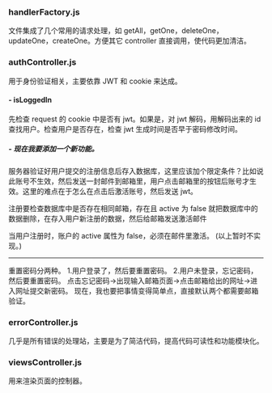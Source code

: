 ### handlerFactory.js

文件集成了几个常用的请求处理，如 getAll，getOne，deleteOne，updateOne，createOne。方便其它 controller 直接调用，使代码更加清洁。

### authController.js

用于身份验证相关，主要依靠 JWT 和 cookie 来达成。

#### - isLoggedIn

先检查 request 的 cookie 中是否有 jwt。如果是，对 jwt 解码，用解码出来的 id 查找用户。检查用户是否存在，检查 jwt 生成时间是否早于密码修改时间。

##### - 现在我要添加一个新功能。

服务器验证好用户提交的注册信息后存入数据库，这里应该加个限定条件？比如说此账号不生效，然后发送一封邮件到邮箱里，用户点击邮箱里的按钮后账号才生效。这里的难点在于怎么在点击后激活账号，然后发送 jwt。

注册要检查数据库中是否存在相同邮箱，存在且 active 为 false 就把数据库中的数据删除，在存入用户新注册的数据，然后给邮箱发送激活邮件

当用户注册时，账户的 active 属性为 false，必须在邮件里激活。
(以上暂时不实现。)

---

重置密码分两种。 1.用户登录了，然后要重置密码。 2.用户未登录，忘记密码，然后要重置密码。
点击忘记密码->出现输入邮箱页面->点击邮箱给出的网址->进入网址提交新密码。
现在，我也要把事情变得简单点，直接默认两个都需要邮箱验证。

### errorController.js

几乎是所有错误的处理站，主要是为了简洁代码，提高代码可读性和功能模块化。

### viewsController.js

用来渲染页面的控制器。
